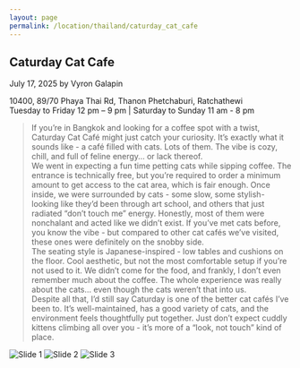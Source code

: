 ```yaml
---
layout: page
permalink: /location/thailand/caturday_cat_cafe
---
```


<div id="Location" style="display:none;" class="Thailand"></div>
<div class="container">     
  <article class="blog-post">
    <h2 class="display-5 link-body-emphasis mb-1">Caturday Cat Cafe</h2>
    <p class="blog-post-meta">
      July 17, 2025 by <!-- <a href="#"> --> Vyron Galapin <!--</a>-->
      <div class="business-info">
        <div class="info-item">
            <i class="fas fa-map-marker-alt"></i>
            <span>10400, 89/70 Phaya Thai Rd, Thanon Phetchaburi, Ratchathewi</span>
        </div>
        <div class="info-item">
            <i class="far fa-clock"></i>
            <span>Tuesday to Friday 12 pm – 9 pm | Saturday to Sunday 11 am - 8 pm </span>
        </div>
        <!-- <div class="info-item">
            <i class="fab fa-facebook"></i>
            <a href="" target="_blank">Facebook</a>
        </div>
        <div class="info-item">
            <i class="fab  fa-instagram"></i>
            <a href="" target="_blank">Instagram</a>
        </div> -->
      </div>
    </p>
    <div class="row"> 
      <div class="col-md-9"> 
        <blockquote class="blockquote">
          <p>
            If you’re in Bangkok and looking for a coffee spot with a twist, Caturday Cat Café might just catch your curiosity. It’s exactly what it sounds like - a café filled with cats. Lots of them. The vibe is cozy, chill, and full of feline energy… or lack thereof.
            <br/>
            We went in expecting a fun time petting cats while sipping coffee. The entrance is technically free, but you’re required to order a minimum amount to get access to the cat area, which is fair enough. Once inside, we were surrounded by cats - some slow, some stylish-looking like they’d been through art school, and others that just radiated “don’t touch me” energy. Honestly, most of them were nonchalant and acted like we didn’t exist. If you’ve met cats before, you know the vibe - but compared to other cat cafés we’ve visited, these ones were definitely on the snobby side.
            <br/>
            The seating style is Japanese-inspired - low tables and cushions on the floor. Cool aesthetic, but not the most comfortable setup if you’re not used to it. We didn’t come for the food, and frankly, I don’t even remember much about the coffee. The whole experience was really about the cats… even though the cats weren’t that into us.
            <br/>
            Despite all that, I’d still say Caturday is one of the better cat cafés I’ve been to. It’s well-maintained, has a good variety of cats, and the environment feels thoughtfully put together. Just don’t expect cuddly kittens climbing all over you - it’s more of a “look, not touch” kind of place.
          </p>
        </blockquote>
      </div>     
      <div class="col-md-3">
        <div class="slideshow-container">
            <div class="slides">
                <img src="{{ site.baseurl }}/assets/images/thailand/Caturday Cat Cafe 1.JPEG" alt="Slide 1">
                <img src="{{ site.baseurl }}/assets/images/thailand/Caturday Cat Cafe 2.JPEG" alt="Slide 2">
                <img src="{{ site.baseurl }}/assets/images/thailand/Caturday Cat Cafe 3.JPEG" alt="Slide 3">
            </div>
        </div>
      </div>
    </div>
    <!-- <div>
      <a href="https://maps.app.goo.gl/3AFLywg59a6m7VxH7" target="_blank">
        <div id="map-tile">
            <iframe src="https://www.google.com/maps/embed?pb=!1m18!1m12!1m3!1d31498.381159977675!2d123.28803007635597!3d9.306872929322981!2m3!1f0!2f0!3f0!3m2!1i1024!2i768!4f13.1!3m3!1m2!1s0x33ab6f6b71cb06e9%3A0xbffa3a21edd25020!2sKapeng%20Lokal%20Dgt!5e0!3m2!1sen!2sph!4v1740294951341!5m2!1sen!2sph" width="600" height="450" style="border:0;" allowfullscreen="" loading="lazy" referrerpolicy="no-referrer-when-downgrade"></iframe>
        </div>
        </a>
    </div> -->
  </article>
  <script src="{{ site.baseurl }}/assets/js/slideshow.js">
</div>
